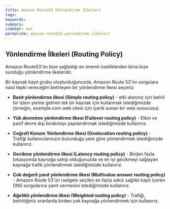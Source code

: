 ```yaml
---
title: Amazon Route53 Yönlendirme İlkeleri
tags:
keywords: 
summary:
sidebar: aws
permalink: amazon-route53-yonlendirme-ilkeleri
---
```




## Yönlendirme İlkeleri (Routing Policy)
Amazon Route53'ün bize sağladığı en önemli özelliklerden birisi bize sunduğu yönlendirme ilkeleridir.

Bir kaynak kayıt grubu oluşturduğunuzda, Amazon Route 53'ün sorgulara nasıl tepki vereceğini belirleyen bir yönlendirme ilkesi seçeriz:

* **Basit yönlendirme ilkesi (Simple routing policy)** - etki alanınız için belirli bir işlevi yerine getiren tek bir kaynak için kullanmak istediğimizde (örneğin, example.com web sitesi için içerik sunan bir web sunucusu).

* **Yük devretme yönlendirme ilkesi (Failover routing policy)** - Etkin ve pasif devre dışı bırakmayı yapılandırmak istediğimizde kullanırız.

* **Coğrafi Konum Yönlendirme ilkesi (Geolocation routing policy)** - Trafiği kullanıcılarınızın bulunduğu yere göre yönlendirmek istediğinizde kullanırız.

* **Gecikme yönlendirme ilkesi (Latency routing policy)** - Birden fazla lokasyonda kaynağa sahip olduğunuzda ve en iyi gecikmeyi sağlayan kaynağa trafik yönlendirmek istediğimizde kullanırız.

* **Çok değerli yanıt yönlendirme ilkesi (Multivalue answer routing policy)** - Amazon Route 53'ün rastgele seçilen en fazla sekiz sağlıklı kayıt içeren DNS sorgularına yanıt vermesini istediğimizde kullanırız.

* **Ağırlıklı yönlendirme ilkesi (Weighted routing policy)** - Trafiği, belirttiğiniz oranlarda birden çok kaynağa yönlendirmek için kullanırız.